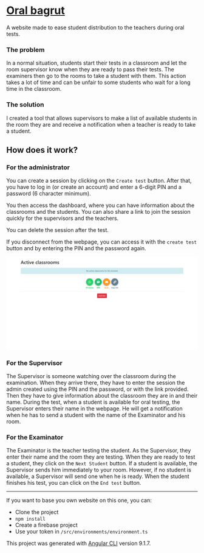 # [Oral bagrut](https://oral-bagrut.web.app/)

A website made to ease student distribution to the teachers during oral tests.

### The problem 

In a normal situation, students start their tests in a classroom and let the room supervisor know when they are ready to pass their tests. The examiners then go to the rooms to take a student with them.
This action takes a lot of time and can be unfair to some students who wait for a long time in the classroom.

### The solution

I created a tool that allows supervisors to make a list of available students in the room they are and receive a notification when a teacher is ready to take a student.

## How does it work?

### For the administrator

You can create a session by clicking on the ```Create test``` button. After that, you have to log in (or create an account) and enter a 6-digit PIN and a password (6 character minimum). 

You then access the dashboard, where you can have information about the classrooms and the students.  You can also share a link to join the session quickly for the supervisors and the teachers. 

You can delete the session after the test.

If you disconnect from the webpage, you can access it with the ```create test``` button and by entering the PIN and the password again.

![Admin image](images/Admin.png)

### For the Supervisor

The Supervisor is someone watching over the classroom during the examination. When they arrive there, they have to enter the session the admin created using the PIN and the password, or with the link provided. Then they have to give information about the classroom they are in and their name. During the test, when a student is available for oral testing, the Supervisor enters their name in the webpage. He will get a notification when he has to send a student with the name of the Examinator and his room.

### For the Examinator

The Examinator is the teacher testing the student. As the Supervisor, they enter their name and the room they are testing. When they are ready to test a student, they click on the ```Next Student``` button. If a student is available, the Supervisor sends him immediately to your room. However, if no student is available, a Supervisor will send one when he is ready. When the student finishes his test,  you can click on the ```End test``` button.

---

If you want to base you own website on this one, you can:

- Clone the project
- ```npm install```
- Create a firebase project
- Use your token in ```/src/environments/environment.ts```

This project was generated with [Angular CLI](https://github.com/angular/angular-cli) version 9.1.7.



